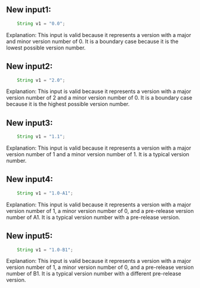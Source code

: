 ## New input1:
```java
    String v1 = "0.0";
```
Explanation: This input is valid because it represents a version with a major and minor version number of 0. It is a boundary case because it is the lowest possible version number.

## New input2:
```java
    String v1 = "2.0";
```
Explanation: This input is valid because it represents a version with a major version number of 2 and a minor version number of 0. It is a boundary case because it is the highest possible version number.

## New input3:
```java
    String v1 = "1.1";
```
Explanation: This input is valid because it represents a version with a major version number of 1 and a minor version number of 1. It is a typical version number.

## New input4:
```java
    String v1 = "1.0-A1";
```
Explanation: This input is valid because it represents a version with a major version number of 1, a minor version number of 0, and a pre-release version number of A1. It is a typical version number with a pre-release version.

## New input5:
```java
    String v1 = "1.0-B1";
```
Explanation: This input is valid because it represents a version with a major version number of 1, a minor version number of 0, and a pre-release version number of B1. It is a typical version number with a different pre-release version.
